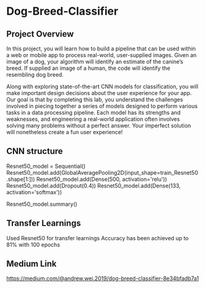 # Dog-Breed-Classifier
## Project Overview

In this project, you will learn how to build a pipeline that can be used within a web or mobile app to process real-world, user-supplied images.  Given an image of a dog, your algorithm will identify an estimate of the canine’s breed.  If supplied an image of a human, the code will identify the resembling dog breed.  

Along with exploring state-of-the-art CNN models for classification, you will make important design decisions about the user experience for your app.  Our goal is that by completing this lab, you understand the challenges involved in piecing together a series of models designed to perform various tasks in a data processing pipeline.  Each model has its strengths and weaknesses, and engineering a real-world application often involves solving many problems without a perfect answer.  Your imperfect solution will nonetheless create a fun user experience!

## CNN structure
Resnet50_model = Sequential()
Resnet50_model.add(GlobalAveragePooling2D(input_shape=train_Resnet50.shape[1:]))
Resnet50_model.add(Dense(500, activation='relu'))
Resnet50_model.add(Dropout(0.4))
Resnet50_model.add(Dense(133, activation='softmax'))

Resnet50_model.summary()
## Transfer Learnings
Used Resnet50 for transfer learnings
Accuracy has been achieved up to 81% with 100 epochs

## Medium Link
https://medium.com/@andrew.wei.2019/dog-breed-classifier-8e34bfadb7a1